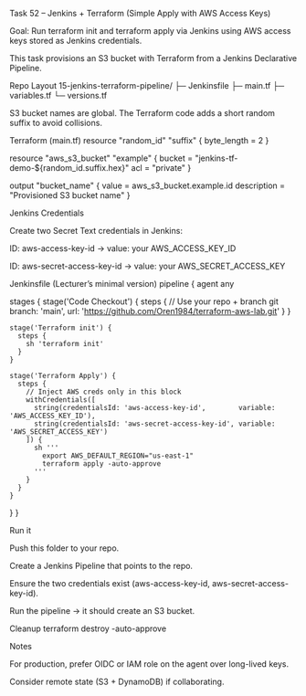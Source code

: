 Task 52 – Jenkins + Terraform (Simple Apply with AWS Access Keys)

Goal: Run terraform init and terraform apply via Jenkins using AWS access keys stored as Jenkins credentials.

This task provisions an S3 bucket with Terraform from a Jenkins Declarative Pipeline.

Repo Layout
15-jenkins-terraform-pipeline/
├─ Jenkinsfile
├─ main.tf
├─ variables.tf
└─ versions.tf


S3 bucket names are global. The Terraform code adds a short random suffix to avoid collisions.

Terraform (main.tf)
resource "random_id" "suffix" { byte_length = 2 }

resource "aws_s3_bucket" "example" {
  bucket = "jenkins-tf-demo-${random_id.suffix.hex}"
  acl    = "private"
}

output "bucket_name" {
  value       = aws_s3_bucket.example.id
  description = "Provisioned S3 bucket name"
}

Jenkins Credentials

Create two Secret Text credentials in Jenkins:

ID: aws-access-key-id → value: your AWS_ACCESS_KEY_ID

ID: aws-secret-access-key-id → value: your AWS_SECRET_ACCESS_KEY

Jenkinsfile (Lecturer’s minimal version)
pipeline {
  agent any

  stages {
    stage('Code Checkout') {
      steps {
        // Use your repo + branch
        git branch: 'main', url: 'https://github.com/Oren1984/terraform-aws-lab.git'
      }
    }

    stage('Terraform init') {
      steps {
        sh 'terraform init'
      }
    }

    stage('Terraform Apply') {
      steps {
        // Inject AWS creds only in this block
        withCredentials([
          string(credentialsId: 'aws-access-key-id',        variable: 'AWS_ACCESS_KEY_ID'),
          string(credentialsId: 'aws-secret-access-key-id', variable: 'AWS_SECRET_ACCESS_KEY')
        ]) {
          sh '''
            export AWS_DEFAULT_REGION="us-east-1"
            terraform apply -auto-approve
          '''
        }
      }
    }
  }
}

Run it

Push this folder to your repo.

Create a Jenkins Pipeline that points to the repo.

Ensure the two credentials exist (aws-access-key-id, aws-secret-access-key-id).

Run the pipeline → it should create an S3 bucket.

Cleanup
terraform destroy -auto-approve


Notes

For production, prefer OIDC or IAM role on the agent over long-lived keys.

Consider remote state (S3 + DynamoDB) if collaborating.
